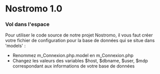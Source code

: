 # Nostromo 1.0
### Vol dans l'espace
Pour utiliser le code source de notre projet Nostromo, il vous faut créer votre fichier de configuration pour la base de données qui se situe dans 'models' :
 - Renommez m_Connexion.php.model en m_Connexion.php
 - Changez les valeurs des variables $host, $dbname, $user, $mdp correspondant aux informations de votre base de données